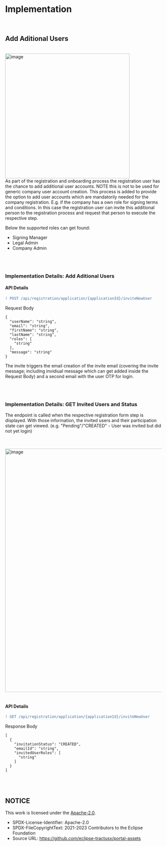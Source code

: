 # Implementation

<br>

## Add Aditional Users

<br>
<img width="400" alt="image" src="https://user-images.githubusercontent.com/94133633/210187937-82a3eb9f-4953-4f3c-8841-cfb16c89f248.png">
<br>
As part of the registration and onboarding process the registration user has the chance to add additional user accounts. NOTE this is not to be used for generic company user account creation. This process is added to provide the option to add user accounts which are mandatorily needed for the company registration. E.g. if the company has a own role for signing terms and conditions. In this case the registration user can invite this additional person to the registration process and request that person to execute the respective step.

Below the supported roles can get found:

- Signing Manager
- Legal Admin
- Company Admin

<br>
<br>


### Implementation Details: Add Aditional Users

#### API Details

```diff
! POST /api/registration/application/{applicationId}/inviteNewUser
```

Request Body

    {
      "userName": "string",
      "email": "string",
      "firstName": "string",
      "lastName": "string",
      "roles": [
        "string"
      ],
      "message": "string"
    }

The invite triggers the email creation of the invite email (covering the invite message; including invidiual message which can get added inside the Request Body) and a second email with the user OTP for login.

<br>
<br>

### Implementation Details: GET Invited Users and Status

The endpoint is called when the respective registration form step is displayed.
With those information, the invited users and their participation state can get viewed.
(e.g. "Pending"/"CREATED" - User was invited but did not yet login)

<br>
<br>
<img width="780" alt="image" src="https://github.com/catenax-ng/tx-portal-assets/assets/94133633/26970fd9-47ff-4a3e-8d49-c84c00745177">
<br>
<br>


#### API Details

```diff
! GET /api/registration/application/{applicationId}/inviteNewUser
```

Response Body

    [
      {
        "invitationStatus": "CREATED",
        "emailId": "string",
        "invitedUserRoles": [
          "string"
        ]
      }
    ]

<br>
<br>

## NOTICE

This work is licensed under the [Apache-2.0](https://www.apache.org/licenses/LICENSE-2.0).

- SPDX-License-Identifier: Apache-2.0
- SPDX-FileCopyrightText: 2021-2023 Contributors to the Eclipse Foundation
- Source URL: https://github.com/eclipse-tractusx/portal-assets
